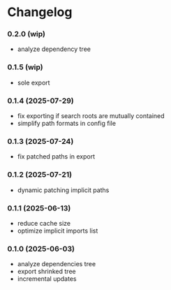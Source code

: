 # Changelog

### 0.2.0 (wip)

- analyze dependency tree

### 0.1.5 (wip)

- sole export

### 0.1.4 (2025-07-29)

- fix exporting if search roots are mutually contained
- simplify path formats in config file

### 0.1.3 (2025-07-24)

- fix patched paths in export

### 0.1.2 (2025-07-21)

- dynamic patching implicit paths

### 0.1.1 (2025-06-13)

- reduce cache size
- optimize implicit imports list

### 0.1.0 (2025-06-03)

- analyze dependencies tree
- export shrinked tree
- incremental updates
